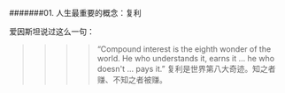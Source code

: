 #######01. 人生最重要的概念：复利

爱因斯坦说过这么一句：

 
>>>>“Compound interest is the eighth wonder of the world. He who understands it, earns it ... he who doesn't ... pays it.” 复利是世界第八大奇迹。知之者赚、不知之者被赚。
